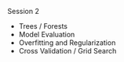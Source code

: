 Session 2
- Trees / Forests
- Model Evaluation
- Overfitting and Regularization
- Cross Validation / Grid Search
